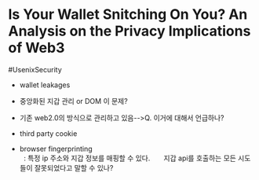 
# Is Your Wallet Snitching On You? An Analysis on the Privacy Implications of Web3  
#UsenixSecurity


- wallet leakages  
- 중앙화된 지갑 관리 or DOM 이 문제?  
- 기존 web2.0의 방식으로 관리하고 있음-->Q. 이거에 대해서 언급하나?


- third party cookie  
- browser fingerprinting  
  : 특정 ip 주소와 지갑 정보를 매핑할 수 있다.
  
  
지갑 api를 호출하는 모든 시도들이 잘못되었다고 말할 수 있나?
